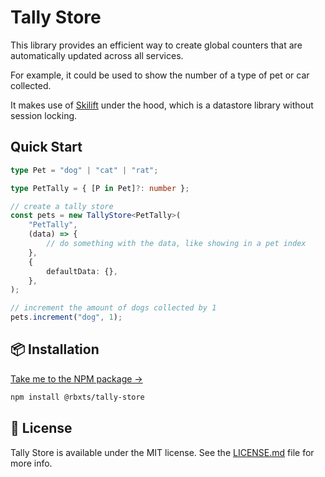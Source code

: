 # Tally Store

This library provides an efficient way to create global counters that are automatically updated across all services.

For example, it could be used to show the number of a type of pet or car collected.

It makes use of [Skilift](https://alicesaidhi.github.io/skilift/) under the hood, which is a datastore library without session locking.

## Quick Start

```ts
type Pet = "dog" | "cat" | "rat";

type PetTally = { [P in Pet]?: number };

// create a tally store
const pets = new TallyStore<PetTally>(
	"PetTally",
	(data) => {
		// do something with the data, like showing in a pet index
	},
	{
		defaultData: {},
	},
);

// increment the amount of dogs collected by 1
pets.increment("dog", 1);
```

## 📦 Installation

[Take me to the NPM package →](https://www.npmjs.com/package/@rbxts/tally-store)

```bash
npm install @rbxts/tally-store
```

## 🪪 License

Tally Store is available under the MIT license. See the [LICENSE.md](LICENSE.md) file for more info.
